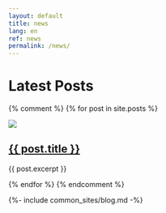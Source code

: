 ```yaml
---
layout: default
title: news
lang: en
ref: news
permalink: /news/
---
```


<h1>Latest Posts</h1>

{% comment %}
  {% for post in site.posts %}
  <div class="{% cycle 'post', 'post-alternate' %}">
    <div class="post-image">
      <a href="{{ post.url }}"><img src="{{post.image}}"></a>
    </div>
    <div class="post-teaser">
      <div class="post-teaser-title">
        <h2><a href="{{ post.url }}">{{ post.title }}</a></h2>
      </div>
      <div class="post-teaser-content">
      <p>{{ post.excerpt }}</p>
      </div>
    </div>
    </div>
  {% endfor %}
{% endcomment %}

  
{%- include common_sites/blog.md -%}

